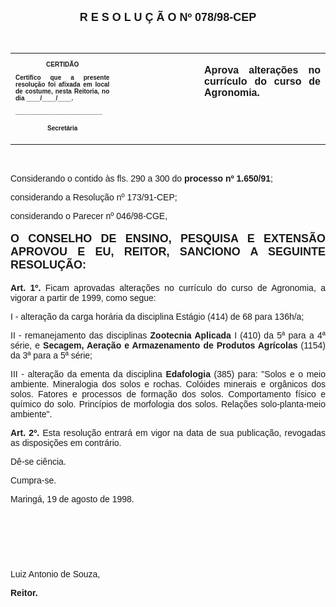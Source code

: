 <BODY>

<B><FONT FACE="Arial" SIZE=4><P ALIGN="CENTER">R E S O L U &Ccedil; &Atilde; O  Nº  078/98-CEP</P>
</B></FONT><FONT FACE="Arial"><P ALIGN="JUSTIFY"></P>
<P ALIGN="JUSTIFY">&nbsp;</P></FONT>
<TABLE CELLSPACING=0 BORDER=0 CELLPADDING=7 WIDTH=596>
<TR><TD WIDTH="33%" VALIGN="TOP">
<B><FONT FACE="Arial" SIZE=1><P ALIGN="CENTER">CERTID&Atilde;O</P>
<P ALIGN="JUSTIFY">   Certifico que a presente resolu&ccedil;&atilde;o foi afixada em local de costume, nesta Reitoria, no dia ____/____/____.</P>
<P ALIGN="JUSTIFY"></P>
<P ALIGN="JUSTIFY">_________________________</P>
<P ALIGN="CENTER">Secret&aacute;ria</B></FONT></TD>
<TD WIDTH="19%" VALIGN="TOP">&nbsp;</TD>
<TD WIDTH="48%" VALIGN="TOP"><DIR>

<B><FONT FACE="Arial"><P ALIGN="JUSTIFY">Aprova altera&ccedil;&otilde;es no curr&iacute;culo do curso de Agronomia.</DIR>
</B></FONT></TD>
</TR>
</TABLE>

<FONT FACE="Arial"><P ALIGN="JUSTIFY"></P>
<P ALIGN="JUSTIFY">&nbsp;</P>
<P ALIGN="JUSTIFY">&#9;Considerando o contido &agrave;s fls. 290 a 300 do <B>processo nº 1.650/91</B>;</P>
<P ALIGN="JUSTIFY">&#9;considerando a Resolu&ccedil;&atilde;o nº 173/91-CEP;</P>
<P ALIGN="JUSTIFY">&#9;considerando o Parecer nº 046/98-CGE,</P>
<P ALIGN="JUSTIFY"></P>
</FONT><B><FONT FACE="Arial" SIZE=4><P ALIGN="JUSTIFY">O CONSELHO DE ENSINO, PESQUISA E EXTENS&Atilde;O APROVOU E EU, REITOR, SANCIONO A SEGUINTE RESOLU&Ccedil;&Atilde;O:</P>
</B></FONT><FONT FACE="Arial"><P ALIGN="JUSTIFY"></P>
<P ALIGN="JUSTIFY">&#9;<B>Art. 1º.</B> Ficam aprovadas altera&ccedil;&otilde;es no curr&iacute;culo do curso de Agronomia, a vigorar a partir de 1999, como segue:</P>
<P ALIGN="JUSTIFY">&#9;I - altera&ccedil;&atilde;o da carga hor&aacute;ria da disciplina Est&aacute;gio (414) de 68 para 136h/a;</P>
<P ALIGN="JUSTIFY">&#9;II - remanejamento das disciplinas <B>Zootecnia Aplicada</B> I (410) da 5ª para a 4ª s&eacute;rie, e <B>Secagem, Aera&ccedil;&atilde;o e Armazenamento de Produtos Agr&iacute;colas</B> (1154) da 3ª para a 5ª s&eacute;rie;</P>
<P ALIGN="JUSTIFY">&#9;III - altera&ccedil;&atilde;o da ementa da disciplina <B>Edafologia</B> (385) para: &quot;Solos e o meio ambiente. Mineralogia dos solos e rochas. Col&oacute;ides minerais e org&acirc;nicos dos solos. Fatores e processos de forma&ccedil;&atilde;o dos solos. Comportamento f&iacute;sico e qu&iacute;mico do solo. Princ&iacute;pios de morfologia dos solos. Rela&ccedil;&otilde;es solo-planta-meio ambiente&quot;.</P>
<P ALIGN="JUSTIFY">&#9;<B>Art. 2º.</B> Esta resolu&ccedil;&atilde;o entrar&aacute; em vigor na data de sua publica&ccedil;&atilde;o, revogadas as disposi&ccedil;&otilde;es em contr&aacute;rio.</P>
<P ALIGN="JUSTIFY">&#9;D&ecirc;-se ci&ecirc;ncia.</P>
<P ALIGN="JUSTIFY">&#9;Cumpra-se.</P>
<P ALIGN="JUSTIFY"></P>
<P>Maring&aacute;, 19 de agosto de 1998.</P>
<P ALIGN="JUSTIFY"></P>
<P ALIGN="JUSTIFY">&nbsp;</P>
<P ALIGN="JUSTIFY">&nbsp;</P>
<P ALIGN="JUSTIFY">&nbsp;</P>
<P ALIGN="JUSTIFY">Luiz Antonio de Souza,</P>
<B><P ALIGN="JUSTIFY">Reitor.</P></B></FONT></BODY>
